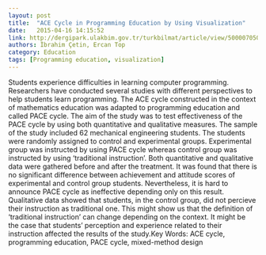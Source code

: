 ```yaml
---
layout: post
title:  "ACE Cycle in Programming Education by Using Visualization"
date:   2015-04-16 14:15:52
link: http://dergipark.ulakbim.gov.tr/turkbilmat/article/view/5000070509
authors: İbrahim Çetin, Ercan Top
category: Education
tags: [Programming education, visualization]
---
```

Students experience difficulties in learning computer programming. Researchers have conducted several studies with different perspectives to help students learn programming. The ACE cycle constructed in the context of mathematics education was adapted to programming education and called PACE cycle. The aim of the study was to test effectiveness of the PACE cycle by using both quantitative and qualitative measures. The sample of the study included 62 mechanical engineering students. The students were randomly assigned to control and experimental groups. Experimental group was instructed by using PACE cycle whereas control group was instructed by using ‘traditional instruction’. Both quantitative and qualitative data were gathered before and after the treatment. It was found that there is no significant difference between achievement and attitude scores of experimental and control group students. Nevertheless, it is hard to announce PACE cycle as ineffective depending only on this result. Qualitative data showed that students, in the control group, did not percieve their instruction as traditional one. This might show us that the definition of ‘traditional instruction’ can change depending on the context. It might be the case that students’ perception and experience related to their instruction affected the results of the study.Key Words:    ACE cycle, programming education, PACE cycle, mixed-method design 

